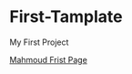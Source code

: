 # First-Tamplate
My First Project
<p><a href="https://main--wonderful-bavarois-1a86fa.netlify.app/)https://main--wonderful-bavarois-1a86fa.netlify.app/">
Mahmoud Frist Page</a></p>
